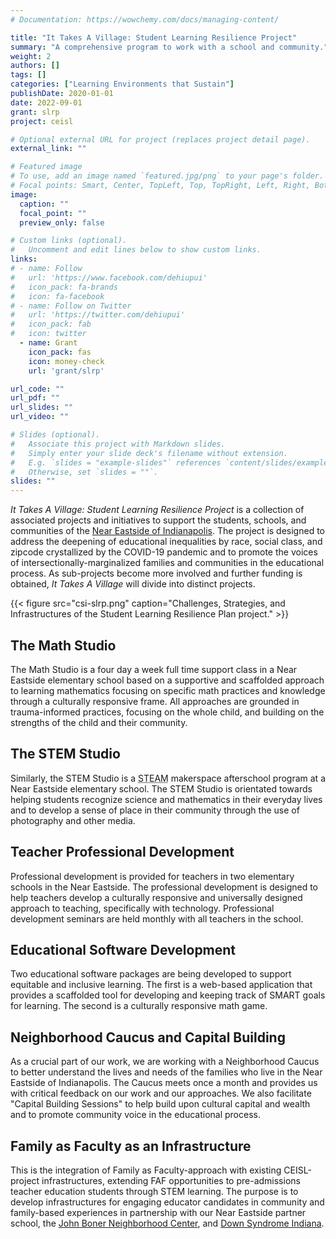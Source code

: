 ```yaml
---
# Documentation: https://wowchemy.com/docs/managing-content/

title: "It Takes A Village: Student Learning Resilience Project"
summary: "A comprehensive program to work with a school and community."
weight: 2
authors: []
tags: []
categories: ["Learning Environments that Sustain"]
publishDate: 2020-01-01
date: 2022-09-01
grant: slrp
project: ceisl

# Optional external URL for project (replaces project detail page).
external_link: ""

# Featured image
# To use, add an image named `featured.jpg/png` to your page's folder.
# Focal points: Smart, Center, TopLeft, Top, TopRight, Left, Right, BottomLeft, Bottom, BottomRight.
image:
  caption: ""
  focal_point: ""
  preview_only: false

# Custom links (optional).
#   Uncomment and edit lines below to show custom links.
links:
# - name: Follow
#   url: 'https://www.facebook.com/dehiupui'
#   icon_pack: fa-brands
#   icon: fa-facebook
# - name: Follow on Twitter
#   url: 'https://twitter.com/dehiupui'
#   icon_pack: fab
#   icon: twitter
  - name: Grant
    icon_pack: fas
    icon: money-check
    url: 'grant/slrp'

url_code: ""
url_pdf: ""
url_slides: ""
url_video: ""

# Slides (optional).
#   Associate this project with Markdown slides.
#   Simply enter your slide deck's filename without extension.
#   E.g. `slides = "example-slides"` references `content/slides/example-slides.md`.
#   Otherwise, set `slides = ""`.
slides: ""
---
```


*It Takes A Village: Student Learning Resilience Project* is a collection of associated projects and initiatives to support the students, schools, and communities of the [Near Eastside of Indianapolis](https://indyeast.org/). The project is designed to address the deepening of educational inequalities by race, social class, and zipcode crystallized by the COVID-19 pandemic and to promote the voices of intersectionally-marginalized families and communities in the educational process. As sub-projects become more involved and further funding is obtained, *It Takes A Village* will divide into distinct projects.

{{< figure src="csi-slrp.png" caption="Challenges, Strategies, and Infrastructures of the Student Learning Resilience Plan project." >}}

## The Math Studio

The Math Studio is a four day a week full time support class in a Near Eastside elementary school based on a supportive and scaffolded approach to learning mathematics focusing on specific math practices and knowledge through a culturally responsive frame. All approaches are grounded in trauma-informed practices, focusing on the whole child, and building on the strengths of the child and their community.

## The STEM Studio

Similarly, the STEM Studio is a <abbr title="Science, Technology, Engineering, Arts, Mathematics">STEAM</abbr> makerspace afterschool program at a Near Eastside elementary school. The STEM Studio is orientated towards helping students recognize science and mathematics in their everyday lives and to develop a sense of place in their community through the use of photography and other media.

## Teacher Professional Development

Professional development is provided for teachers in two elementary schools in the Near Eastside. The professional development is designed to help teachers develop a culturally responsive and universally designed approach to teaching, specifically with technology. Professional development seminars are held monthly with all teachers in the school.

## Educational Software Development

Two educational software packages are being developed to support equitable and inclusive learning. The first is a web-based application that provides a scaffolded tool for developing and keeping track of SMART goals for learning. The second is a culturally responsive math game.

## Neighborhood Caucus and Capital Building
As a crucial part of our work, we are working with a Neighborhood Caucus to better understand the lives and needs of the families who live in the Near Eastside of Indianapolis. The Caucus meets once a month and provides us with critical feedback on our work and our approaches. We also facilitate "Capital Building Sessions" to help build upon cultural capital and wealth and to promote community voice in the educational process.

## Family as Faculty as an Infrastructure
This is the integration of Family as Faculty-approach with existing CEISL-project infrastructures, extending FAF opportunities to pre-admissions teacher education students through STEM learning. The purpose is to develop infrastructures for engaging educator candidates in community and family-based experiences in partnership with our Near Eastside partner school, the [John Boner Neighborhood Center](https://jbncenters.org/), and [Down Syndrome Indiana](https://dsindiana.org/).